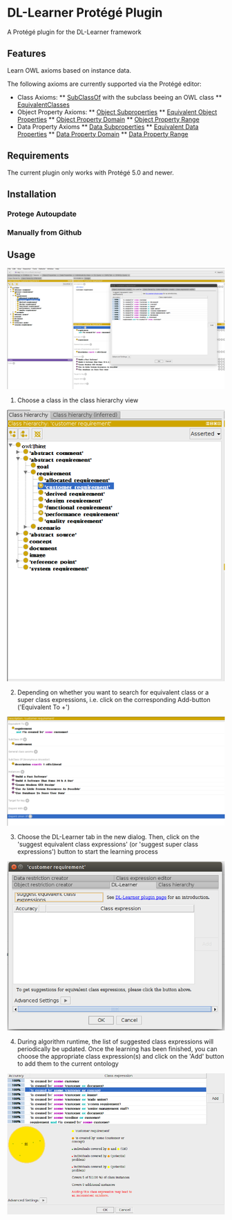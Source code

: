 # DL-Learner Protégé Plugin
A Protégé plugin for the DL-Learner framework

## Features

Learn OWL axioms based on instance data.

The following axioms are currently supported via the Protégé editor:

* Class Axioms:
** [SubClassOf](https://www.w3.org/TR/owl2-syntax/#Subclass_Axioms) with the subclass beeing an OWL class
** [EquivalentClasses](https://www.w3.org/TR/owl2-syntax/#Equivalent_Classes)
* Object Property Axioms:
** [Object Subproperties](https://www.w3.org/TR/owl2-syntax/#Object_Subproperties)
** [Equivalent Object Properties](https://www.w3.org/TR/owl2-syntax/#Equivalent_Object_Properties)
** [Object Property Domain](https://www.w3.org/TR/owl2-syntax/#Object_Property_Domain)
** [Object Property Range](https://www.w3.org/TR/owl2-syntax/#Object_Property_Range)
* Data Property Axioms
** [Data Subproperties](https://www.w3.org/TR/owl2-syntax/#Data_Subproperties)
** [Equivalent Data Properties](https://www.w3.org/TR/owl2-syntax/#Equivalent_Data_Properties)
** [Data Property Domain](https://www.w3.org/TR/owl2-syntax/#Data_Property_Domain)
** [Data Property Range](https://www.w3.org/TR/owl2-syntax/#Data_Property_Range)

## Requirements

The current plugin only works with Protégé 5.0 and newer.

## Installation

### Protege Autoupdate

### Manually from Github



## Usage
![alt tag](https://github.com/AKSW/DL-Learner-Protege-Plugin/raw/develop/doc/images/step_1.png)

 1) Choose a class in the class hierarchy view
 
 ![alt tag](https://github.com/AKSW/DL-Learner-Protege-Plugin/raw/develop/doc/images/step_2.png)
 
 2) Depending on whether you want to search for equivalent class or a super class expressions, i.e. click on the corresponding Add-button ('Equivalent To +')
 
 ![alt tag](https://github.com/AKSW/DL-Learner-Protege-Plugin/raw/develop/doc/images/step_3.png)
 
 3) Choose the DL-Learner tab in the new dialog. Then, click on the 'suggest equivalent class expressions' (or 'suggest super class expressions') button to start the learning process
 
 ![alt tag](https://github.com/AKSW/DL-Learner-Protege-Plugin/raw/develop/doc/images/step_4.png)
 
 4) During algorithm runtime, the list of suggested class expressions will periodically be updated. Once the learning has been finished, you can choose the appropriate class expression(s) and click on the 'Add' button to add them to the current ontology
 
 ![alt tag](https://github.com/AKSW/DL-Learner-Protege-Plugin/raw/develop/doc/images/step_5.png)
 

